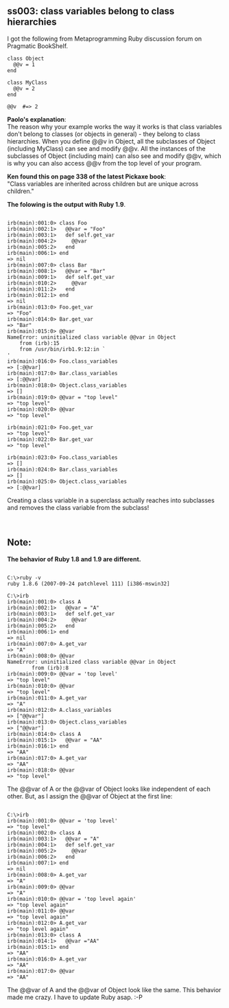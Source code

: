 ss003: class variables belong to class hierarchies
--------------------------------------------------
I got the following from Metaprogramming Ruby discussion forum on Pragmatic BookShelf.

	class Object
	  @@v = 1
	end
	
	class MyClass
	  @@v = 2
	end
	
	@@v  #=> 2


**Paolo's explanation**:   
The reason why your example works the way it works is that class variables don't belong to classes (or objects in general) - they belong to class hierarchies. When you define @@v in Object, all the subclasses of Object (including MyClass) can see and modify @@v. All the instances of the subclasses of Object (including main) can also see and modify @@v, which is why you can also access @@v from the top level of your program.


**Ken found this on page 338 of the latest Pickaxe book**:   
"Class variables are inherited across children but are unique across children."

**The folowing is the output with Ruby 1.9**.

<pre><code>
irb(main):001:0> class Foo
irb(main):002:1>   @@var = "Foo" 
irb(main):003:1>   def self.get_var
irb(main):004:2>     @@var
irb(main):005:2>   end
irb(main):006:1> end
=> nil
irb(main):007:0> class Bar
irb(main):008:1>   @@var = "Bar" 
irb(main):009:1>   def self.get_var
irb(main):010:2>     @@var
irb(main):011:2>   end
irb(main):012:1> end
=> nil
irb(main):013:0> Foo.get_var
=> "Foo" 
irb(main):014:0> Bar.get_var
=> "Bar" 
irb(main):015:0> @@var
NameError: uninitialized class variable @@var in Object
    from (irb):15
    from /usr/bin/irb1.9:12:in `<main>'
irb(main):016:0> Foo.class_variables
=> [:@@var]
irb(main):017:0> Bar.class_variables
=> [:@@var]
irb(main):018:0> Object.class_variables
=> []
irb(main):019:0> @@var = "top level" 
=> "top level" 
irb(main):020:0> @@var
=> "top level" 

irb(main):021:0> Foo.get_var
=> "top level" 
irb(main):022:0> Bar.get_var
=> "top level" 

irb(main):023:0> Foo.class_variables
=> []
irb(main):024:0> Bar.class_variables
=> []
irb(main):025:0> Object.class_variables
=> [:@@var]
</code></pre>

Creating a class variable in a superclass actually reaches into subclasses and removes the class variable from the subclass!

<br>

Note:     
-----     

**The behavior of Ruby 1.8 and 1.9 are different.**

<pre><code>
C:\>ruby -v
ruby 1.8.6 (2007-09-24 patchlevel 111) [i386-mswin32]

C:\>irb
irb(main):001:0> class A
irb(main):002:1>   @@var = "A"
irb(main):003:1>   def self.get_var
irb(main):004:2>     @@var
irb(main):005:2>   end
irb(main):006:1> end
=> nil
irb(main):007:0> A.get_var
=> "A"
irb(main):008:0> @@var
NameError: uninitialized class variable @@var in Object
        from (irb):8
irb(main):009:0> @@var = 'top level'
=> "top level"
irb(main):010:0> @@var
=> "top level"
irb(main):011:0> A.get_var
=> "A"
irb(main):012:0> A.class_variables
=> ["@@var"]
irb(main):013:0> Object.class_variables
=> ["@@var"]
irb(main):014:0> class A
irb(main):015:1>   @@var = "AA"
irb(main):016:1> end
=> "AA"
irb(main):017:0> A.get_var
=> "AA"
irb(main):018:0> @@var
=> "top level"
</code></pre>

The @@var of A or the @@var of Object looks like independent of each other. But, as I assign the @@var of Object at the first line:

<pre><code>
C:\>irb
irb(main):001:0> @@var = 'top level'
=> "top level"
irb(main):002:0> class A
irb(main):003:1>   @@var = "A"
irb(main):004:1>   def self.get_var
irb(main):005:2>     @@var
irb(main):006:2>   end
irb(main):007:1> end
=> nil
irb(main):008:0> A.get_var
=> "A"
irb(main):009:0> @@var
=> "A"
irb(main):010:0> @@var = 'top level again'
=> "top level again"
irb(main):011:0> @@var
=> "top level again"
irb(main):012:0> A.get_var
=> "top level again"
irb(main):013:0> class A
irb(main):014:1>   @@var ="AA"
irb(main):015:1> end
=> "AA"
irb(main):016:0> A.get_var
=> "AA"
irb(main):017:0> @@var
=> "AA"
</code></pre>

The @@var of A and the @@var of Object look like the same.
This behavior made me crazy. I have to update Ruby asap. :-P
